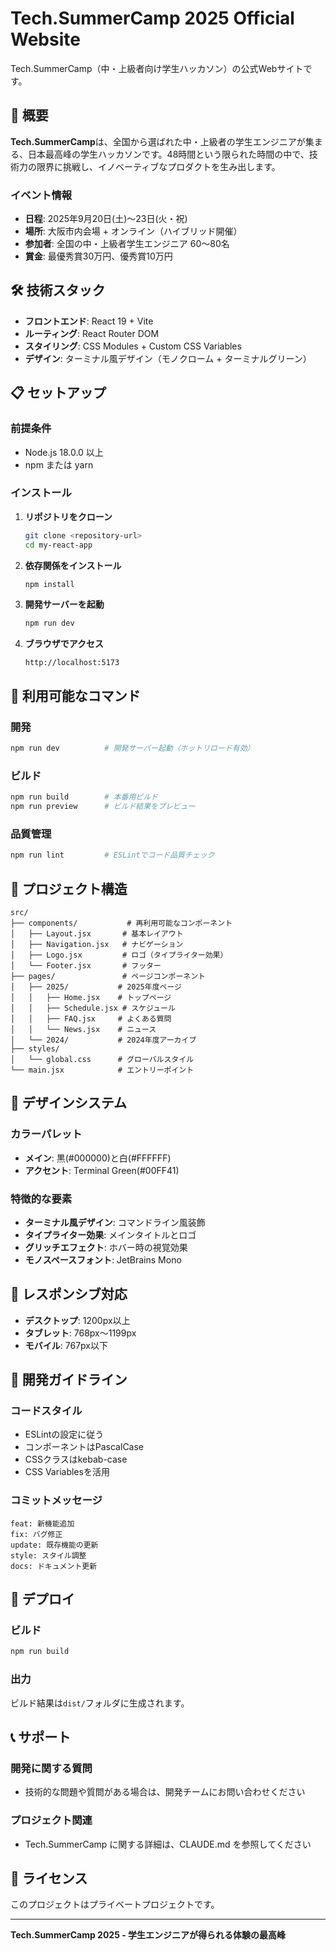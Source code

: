# Tech.SummerCamp 2025 Official Website

Tech.SummerCamp（中・上級者向け学生ハッカソン）の公式Webサイトです。

## 🚀 概要

**Tech.SummerCamp**は、全国から選ばれた中・上級者の学生エンジニアが集まる、日本最高峰の学生ハッカソンです。48時間という限られた時間の中で、技術力の限界に挑戦し、イノベーティブなプロダクトを生み出します。

### イベント情報
- **日程**: 2025年9月20日(土)〜23日(火・祝)
- **場所**: 大阪市内会場 + オンライン（ハイブリッド開催）
- **参加者**: 全国の中・上級者学生エンジニア 60〜80名
- **賞金**: 最優秀賞30万円、優秀賞10万円

## 🛠️ 技術スタック

- **フロントエンド**: React 19 + Vite
- **ルーティング**: React Router DOM
- **スタイリング**: CSS Modules + Custom CSS Variables
- **デザイン**: ターミナル風デザイン（モノクローム + ターミナルグリーン）

## 📋 セットアップ

### 前提条件
- Node.js 18.0.0 以上
- npm または yarn

### インストール

1. **リポジトリをクローン**
   ```bash
   git clone <repository-url>
   cd my-react-app
   ```

2. **依存関係をインストール**
   ```bash
   npm install
   ```

3. **開発サーバーを起動**
   ```bash
   npm run dev
   ```

4. **ブラウザでアクセス**
   ```
   http://localhost:5173
   ```

## 🎯 利用可能なコマンド

### 開発
```bash
npm run dev          # 開発サーバー起動（ホットリロード有効）
```

### ビルド
```bash
npm run build        # 本番用ビルド
npm run preview      # ビルド結果をプレビュー
```

### 品質管理
```bash
npm run lint         # ESLintでコード品質チェック
```

## 📁 プロジェクト構造

```
src/
├── components/           # 再利用可能なコンポーネント
│   ├── Layout.jsx       # 基本レイアウト
│   ├── Navigation.jsx   # ナビゲーション
│   ├── Logo.jsx         # ロゴ（タイプライター効果）
│   └── Footer.jsx       # フッター
├── pages/               # ページコンポーネント
│   ├── 2025/           # 2025年度ページ
│   │   ├── Home.jsx    # トップページ
│   │   ├── Schedule.jsx # スケジュール
│   │   ├── FAQ.jsx     # よくある質問
│   │   └── News.jsx    # ニュース
│   └── 2024/           # 2024年度アーカイブ
├── styles/
│   └── global.css      # グローバルスタイル
└── main.jsx            # エントリーポイント
```

## 🎨 デザインシステム

### カラーパレット
- **メイン**: 黒(#000000)と白(#FFFFFF)
- **アクセント**: Terminal Green(#00FF41)

### 特徴的な要素
- **ターミナル風デザイン**: コマンドライン風装飾
- **タイプライター効果**: メインタイトルとロゴ
- **グリッチエフェクト**: ホバー時の視覚効果
- **モノスペースフォント**: JetBrains Mono

## 📱 レスポンシブ対応

- **デスクトップ**: 1200px以上
- **タブレット**: 768px〜1199px
- **モバイル**: 767px以下

## 🔧 開発ガイドライン

### コードスタイル
- ESLintの設定に従う
- コンポーネントはPascalCase
- CSSクラスはkebab-case
- CSS Variablesを活用

### コミットメッセージ
```
feat: 新機能追加
fix: バグ修正
update: 既存機能の更新
style: スタイル調整
docs: ドキュメント更新
```

## 🚀 デプロイ

### ビルド
```bash
npm run build
```

### 出力
ビルド結果は`dist/`フォルダに生成されます。

## 📞 サポート

### 開発に関する質問
- 技術的な問題や質問がある場合は、開発チームにお問い合わせください

### プロジェクト関連
- Tech.SummerCamp に関する詳細は、CLAUDE.md を参照してください

## 📄 ライセンス

このプロジェクトはプライベートプロジェクトです。

---

**Tech.SummerCamp 2025 - 学生エンジニアが得られる体験の最高峰**